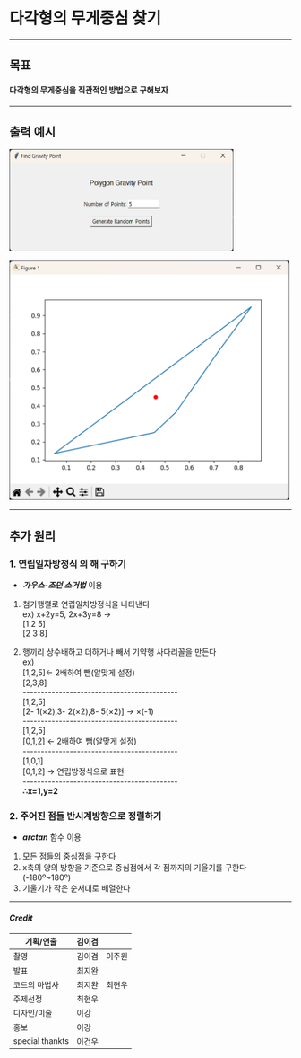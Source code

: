 # 다각형의 무게중심 찾기
- - -
## 목표
#### 다각형의 무게중심을 직관적인 방법으로 구해보자
- - -
## 출력 예시
<img src="출력예시1.png" width="400"></img>

<img src="출력예시2.png" width="500"></img>
- - -
## 추가 원리
### 1. __연립일차방정식__ 의 해 구하기
- __*가우스-조던 소거법*__ 이용

1. 첨가행렬로 연립일차방정식을 나타낸다
<br>ex) x+2y=5, 2x+3y=8 →
<br>[1 2 5]
<br>[2 3 8]

2. 행끼리 상수배하고 더하거나 빼서 기약행 사다리꼴을 만든다
<br>ex)
<br>[1,2,5]← 2배하여 뺌(알맞게 설정)
<br>[2,3,8]
<br>-------------------------------------------
<br>[1,2,5]
<br>[2- 1(×2),3- 2(×2),8- 5(×2)] → ×(-1)
<br>-------------------------------------------
<br>[1,2,5]
<br>[0,1,2] ← 2배하여 뺌(알맞게 설정)
<br>-------------------------------------------
<br>[1,0,1]
<br>[0,1,2] → 연립방정식으로 표현
<br>-------------------------------------------
<br>__∴x=1,y=2__

### 2. 주어진 점들 반시계방향으로 정렬하기
- __*arctan*__ 함수 이용

1. 모든 점들의 중심점을 구한다
2. x축의 양의 방향을 기준으로 중심점에서 각 점까지의 기울기를 구한다
<br>(-180º~180º)
3. 기울기가 작은 순서대로 배열한다
- - -
#### _Credit_

| 기획/연출           | 김이겸 |     |
|-----------------|-----|-----|
| 촬영              | 김이겸 | 이주원 |
| 발표              | 최지완 |     |
| 코드의 마법사         | 최지완 | 최현우 |
| 주제선정            | 최현우 |     |
| 디자인/미술          | 이강  |     |
| 홍보              | 이강  |     |
| special thankts | 이건우 |     |
